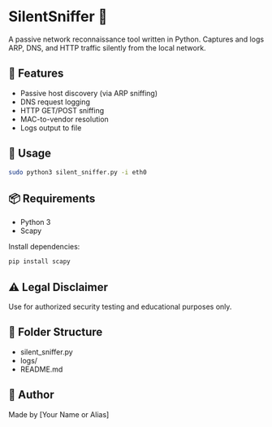 # SilentSniffer 🐍
A passive network reconnaissance tool written in Python. Captures and logs ARP, DNS, and HTTP traffic silently from the local network.

## 🔧 Features
- Passive host discovery (via ARP sniffing)
- DNS request logging
- HTTP GET/POST sniffing
- MAC-to-vendor resolution
- Logs output to file

## 🚀 Usage
```bash
sudo python3 silent_sniffer.py -i eth0
```

## 📦 Requirements
- Python 3
- Scapy

Install dependencies:
```bash
pip install scapy
```

## ⚠️ Legal Disclaimer
Use for authorized security testing and educational purposes only.

## 📁 Folder Structure
- silent_sniffer.py
- logs/
- README.md

## 👤 Author
Made by [Your Name or Alias]
